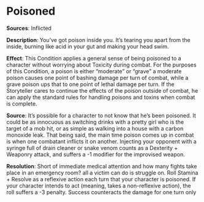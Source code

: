 # **Poisoned**
**Sources**: Inflicted

**Description**: You’ve got poison inside you. It’s tearing
you apart from the inside, burning like acid in your gut and
making your head swim.

**Effect**: This Condition applies a general sense of being poisoned
to a character without worrying about Toxicity during combat.
For the purposes of this Condition, a poison is either “moderate”
or “grave” a moderate poison causes one point of bashing
damage per turn of combat, while a grave poison ups that to
one point of lethal damage per turn. If the Storyteller cares
to continue the effects of the poison outside of combat, he
can apply the standard rules for handling poisons and toxins
when combat is complete.

**Source**: It’s possible for a character to not know
that he’s been poisoned. It could be as innocuous as switching
drinks with a pretty girl who is the target of a mob hit, or as
simple as walking into a house with a carbon monoxide leak.
That being said, the main time poison comes up in combat
is when one combatant inflicts it on another. Injecting your
opponent with a syringe full of drain cleaner or snake venom
counts as a Dexterity + Weaponry attack, and suffers a -1
modifier for the improvised weapon.

**Resolution**: Short of immediate medical attention
and how many fights take place in an emergency room? all
a victim can do is struggle on. Roll Stamina + Resolve as a
reflexive action each turn that your character is poisoned. If
your character intends to act (meaning, takes a non-reflexive
action), the roll suffers a -3 penalty. Success counteracts the
damage for one turn only